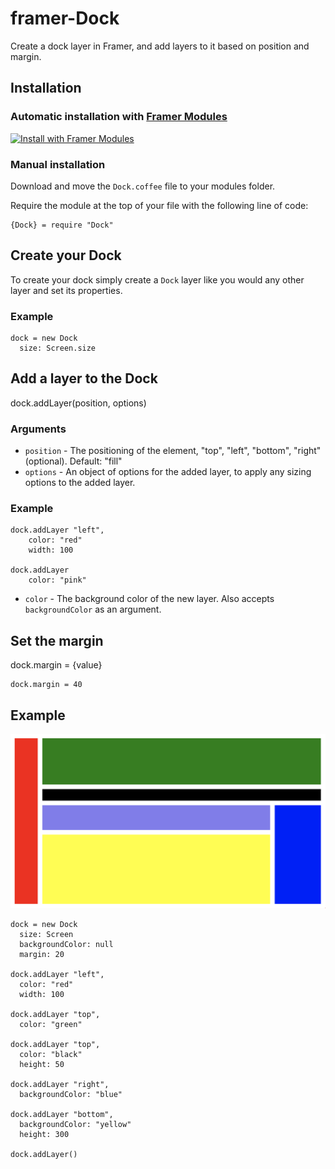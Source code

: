 # framer-Dock
Create a dock layer in Framer, and add layers to it based on position and margin.

## Installation

### Automatic installation with [Framer Modules](https://www.framermodules.com/)

<a href='https://open.framermodules.com/dock'>
    <img alt='Install with Framer Modules'
    src='https://www.framermodules.com/assets/badge@2x.png' width='160' height='40' />
</a>

### Manual installation

Download and move the <code>Dock.coffee</code> file to your modules folder.

Require the module at the top of your file with the following line of code:

```
{Dock} = require "Dock"
```

## Create your Dock

To create your dock simply create a <code>Dock</code> layer like you would any other layer and set its properties.

### Example

```
dock = new Dock
  size: Screen.size
```

## Add a layer to the Dock

dock.addLayer(position, options)

### Arguments

* <code>position</code> - The positioning of the element, "top", "left", "bottom", "right" (optional). Default: "fill"
* <code>options</code> - An object of options for the added layer, to apply any sizing options to the added layer.

### Example

```
dock.addLayer "left",
	color: "red"
	width: 100

dock.addLayer
	color: "pink"
```

* <code>color</code> - The background color of the new layer. Also accepts <code>backgroundColor</code> as an argument.

## Set the margin

dock.margin = {value}

```
dock.margin = 40
```

## Example

![Example](Example.png)

```
dock = new Dock
  size: Screen
  backgroundColor: null
  margin: 20

dock.addLayer "left",
  color: "red"
  width: 100

dock.addLayer "top",
  color: "green"

dock.addLayer "top",
  color: "black"
  height: 50

dock.addLayer "right",
  backgroundColor: "blue"

dock.addLayer "bottom",
  backgroundColor: "yellow"
  height: 300

dock.addLayer()
